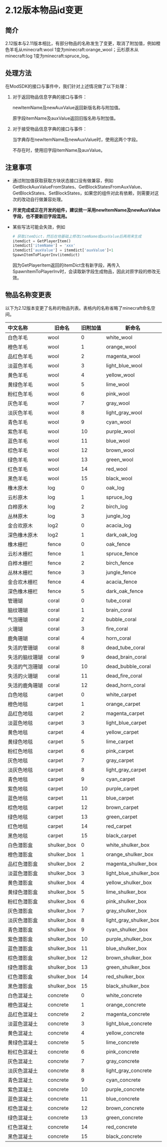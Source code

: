 
# 2.12版本物品id变更

## 简介

2.12版本与2.11版本相比，有部分物品的名称发生了变更，取消了附加值，例如橙色羊毛从minecraft:wool 1变为minecraft:orange_wool；云杉原木从minecraft:log 1变为minecraft:spruce_log。



## 处理方法

在ModSDK的接口与事件中，我们针对上述情况做了以下处理：

1. 对于返回物品信息字典的接口与事件：

     newItemName及newAuxValue返回新版名称与附加值。

     原字段itemName及auxValue返回旧版名称与附加值。

 2. 对于接受物品信息字典的接口与事件：

     当字典存在newItemName及newAuxValue时，使用这两个字段。

     不存在时，使用旧字段itemName及auxValue。



## 注意事项

* 通过附加值获取获取方块状态接口没有做兼容，例如GetBlockAuxValueFromStates、GetBlockStatesFromAuxValue、GetBlockStates、SetBlockStates，如果您的组件对此有依赖，则需要对这次的改动自行做兼容处理。

* **开发完成或正在开发的组件，建议统一采用newItemName及newAuxValue字段，也不要新旧字段混用。**

* 某些写法可能会失效，例如

  ```python
  # 获取itemDict，然后在他基础上修改itemName或auxValue后再用来生成
  itemdict = GetPlayerItem()
  itemdict['itemName'] = 'xxx'
  itemdict['auxValue'] = itemdict['auxValue']+1
  SpawnItemToPlayerInv(itemdict)
  ```

  因为GetPlayerItem返回的itemDict含有新字段，再传入SpawnItemToPlayerInv时，会读取新字段生成物品，因此对原字段的修改无效。



## 物品名称变更表

以下为2.12版本变更了名称的物品列表。表格内的名称省略了minecraft命名空间。

| 中文名称 | 旧命名 | 旧附加值 | 新命名 |
| :------------- | ----------- | -------- | ---------------------- |
| 白色羊毛 | wool | 0 | white_wool |
| 橙色羊毛 | wool | 1 | orange_wool |
| 品红色羊毛 | wool | 2 | magenta_wool |
| 淡蓝色羊毛 | wool | 3 | light_blue_wool |
| 黄色羊毛 | wool | 4 | yellow_wool |
| 黄绿色羊毛 | wool | 5 | lime_wool |
| 粉红色羊毛 | wool | 6 | pink_wool |
| 灰色羊毛 | wool | 7 | gray_wool |
| 淡灰色羊毛 | wool | 8 | light_gray_wool |
| 青色羊毛 | wool | 9 | cyan_wool |
| 紫色羊毛       | wool        | 10       | purple_wool            |
| 蓝色羊毛       | wool        | 11       | blue_wool              |
| 棕色羊毛       | wool        | 12       | brown_wool             |
| 绿色羊毛       | wool        | 13       | green_wool             |
| 红色羊毛 | wool | 14 | red_wool |
| 黑色羊毛       | wool        | 15       | black_wool             |
| 橡木原木 | log | 0 | oak_log |
| 云杉原木 | log | 1 | spruce_log |
| 白桦原木 | log | 2 | birch_log |
| 丛林原木 | log | 3 | jungle_log |
| 金合欢原木 | log2 | 0 | acacia_log |
| 深色橡木原木 | log2 | 1 | dark_oak_log |
| 橡木栅栏 | fence | 0 | oak_fence |
| 云杉木栅栏 | fence | 1 | spruce_fence |
| 白桦木栅栏 | fence | 2 | birch_fence |
| 丛林木栅栏 | fence | 3 | jungle_fence |
| 金合欢木栅栏 | fence | 4 | acacia_fence |
| 深色橡木栅栏 | fence | 5 | dark_oak_fence |
| 管珊瑚 | coral | 0 | tube_coral |
| 脑纹珊瑚 | coral | 1 | brain_coral |
| 气泡珊瑚 | coral | 2 | bubble_coral |
| 火珊瑚 | coral | 3 | fire_coral |
| 鹿角珊瑚 | coral | 4 | horn_coral |
| 失活的管珊瑚 | coral | 8 | dead_tube_coral |
| 失活的脑纹珊瑚 | coral | 9 | dead_brain_coral |
| 失活的气泡珊瑚 | coral | 10 | dead_bubble_coral |
| 失活的火珊瑚 | coral | 11 | dead_fire_coral |
| 失活的鹿角珊瑚 | coral | 12 | dead_horn_coral |
| 白色地毯 | carpet | 0 | white_carpet |
| 橙色地毯 | carpet | 1 | orange_carpet |
| 品红色地毯 | carpet | 2 | magenta_carpet |
| 淡蓝色地毯 | carpet | 3 | light_blue_carpet |
| 黄色地毯 | carpet | 4 | yellow_carpet |
| 黄绿色地毯 | carpet | 5 | lime_carpet |
| 粉红色地毯 | carpet | 6 | pink_carpet |
| 灰色地毯 | carpet | 7 | gray_carpet |
| 淡灰色地毯 | carpet | 8 | light_gray_carpet |
| 青色地毯 | carpet | 9 | cyan_carpet |
| 紫色地毯 | carpet | 10 | purple_carpet |
| 蓝色地毯 | carpet | 11 | blue_carpet |
| 棕色地毯 | carpet | 12 | brown_carpet |
| 绿色地毯 | carpet | 13 | green_carpet |
| 红色地毯 | carpet | 14 | red_carpet |
| 黑色地毯 | carpet | 15 | black_carpet |
| 白色潜影盒 | shulker_box | 0 | white_shulker_box |
| 橙色潜影盒 | shulker_box | 1 | orange_shulker_box |
| 品红色潜影盒 | shulker_box | 2 | magenta_shulker_box |
| 淡蓝色潜影盒 | shulker_box | 3 | light_blue_shulker_box |
| 黄色潜影盒 | shulker_box | 4 | yellow_shulker_box |
| 黄绿色潜影盒 | shulker_box | 5 | lime_shulker_box |
| 粉红色潜影盒 | shulker_box | 6 | pink_shulker_box |
| 灰色潜影盒 | shulker_box | 7 | gray_shulker_box |
| 淡灰色潜影盒 | shulker_box | 8 | light_gray_shulker_box |
| 青色潜影盒 | shulker_box | 9 | cyan_shulker_box |
| 紫色潜影盒 | shulker_box | 10 | purple_shulker_box |
| 蓝色潜影盒 | shulker_box | 11 | blue_shulker_box |
| 棕色潜影盒 | shulker_box | 12 | brown_shulker_box |
| 绿色潜影盒 | shulker_box | 13 | green_shulker_box |
| 红色潜影盒 | shulker_box | 14 | red_shulker_box |
| 黑色潜影盒 | shulker_box | 15 | black_shulker_box |
| 白色混凝土 | concrete | 0 | white_concrete |
| 橙色混凝土 | concrete | 1 | orange_concrete |
| 品红色混凝土 | concrete | 2 | magenta_concrete |
| 淡蓝色混凝土 | concrete | 3 | light_blue_concrete |
| 黄色混凝土 | concrete | 4 | yellow_concrete |
| 黄绿色混凝土 | concrete | 5 | lime_concrete |
| 粉红色混凝土 | concrete | 6 | pink_concrete |
| 灰色混凝土 | concrete | 7 | gray_concrete |
| 淡灰色混凝土 | concrete | 8 | light_gray_concrete |
| 青色混凝土 | concrete | 9 | cyan_concrete |
| 紫色混凝土 | concrete | 10 | purple_concrete |
| 蓝色混凝土 | concrete | 11 | blue_concrete |
| 棕色混凝土 | concrete | 12 | brown_concrete |
| 绿色混凝土 | concrete | 13 | green_concrete |
| 红色混凝土 | concrete | 14 | red_concrete |
| 黑色混凝土 | concrete | 15 | black_concrete |